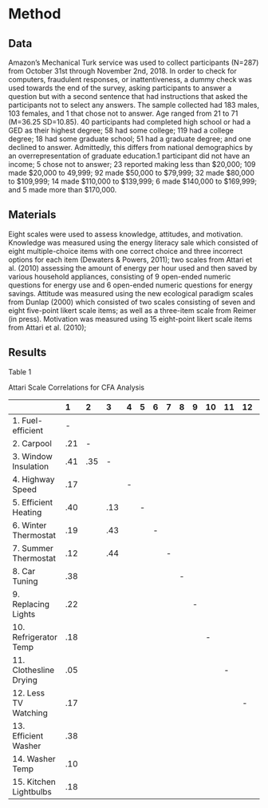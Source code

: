 
# Method

## Data

Amazon’s Mechanical Turk service was used to collect participants (N=287) from October 31st through November 2nd, 2018. In order to check for computers, fraudulent responses, or inattentiveness, a dummy check was used towards the end of the survey, asking participants to answer a question but with a second sentence that had instructions that asked the participants not to select any answers. The sample collected had 183 males, 103 females, and 1 that chose not to answer. Age ranged from 21 to 71 (M=36.25 SD=10.85). 40 participants had completed high school or had a GED as their highest degree; 58 had some college; 119 had a college degree; 18 had some graduate school; 51 had a graduate degree; and one declined to answer. Admittedly, this differs from national demographics by an overrepresentation of graduate education.1 participant did not have an income; 5 chose not to answer; 23 reported making less than $20,000; 109 made $20,000 to 49,999; 92 made $50,000 to $79,999; 32 made $80,000 to $109,999; 14 made $110,000 to $139,999; 6 made $140,000 to $169,999; and 5 made more than $170,000.

## Materials

Eight scales were used to assess knowledge, attitudes, and motivation. Knowledge was measured using the energy literacy sale which consisted of eight multiple-choice items with one correct choice and three incorrect options for each item (Dewaters & Powers, 2011); two scales from Attari et al. (2010) assessing the amount of energy per hour used and then saved by various household appliances, consisting of 9 open-ended numeric questions for energy use and 6 open-ended numeric questions for energy savings. Attitude was measured using the new ecological paradigm scales from Dunlap (2000) which consisted of two scales consisting of seven and eight five-point likert scale items; as well as a three-item scale from Reimer (in press). Motivation was measured using 15 eight-point likert scale items from Attari et al. (2010); 

## Results

Table 1

Attari Scale Correlations for CFA Analysis

|                                   | 1    | 2    | 3    | 4    | 5    | 6    | 7    | 8    | 9    | 10   | 11   | 12   | 13   | 14   | 15   |
| :-------------------------------- | :--- | :--- | :--- | :--- | :--- | :--- | :--- | :--- | :--- | :--- | :--- | :--- | :--- | :--- | :--- |
| 1. Fuel-efficient                  | -    |      |      |      |      |      |      |      |      |      |      |      |      |      |      |
| 2. Carpool                        | .21  | -    |      |      |      |      |      |      |      |      |      |      |      |      |      |
| 3. Window Insulation                | .41  | .35  | -    |      |      |      |      |      |      |      |      |      |      |      |      |
| 4. Highway Speed                  | .17  |      |      | -    |      |      |      |      |      |      |      |      |      |      |      |
| 5. Efficient Heating                | .40  |      | .13  |      | -    |      |      |      |      |      |      |      |      |      |      |
| 6. Winter Thermostat               | .19  |      | .43  |      |      | -    |      |      |      |      |      |      |      |      |      |
| 7. Summer Thermostat               | .12  |      | .44  |      |      |      | -    |      |      |      |      |      |      |      |      |
| 8. Car Tuning                      | .38  |      |      |      |      |      |      | -    |      |      |      |      |      |      |      |
| 9. Replacing Lights                 | .22  |      |      |      |      |      |      |      | -    |      |      |      |      |      |      |
| 10. Refrigerator Temp              | .18  |      |      |      |      |      |      |      |      | -    |      |      |      |      |      |
| 11. Clothesline Drying              | .05  |      |      |      |      |      |      |      |      |      | -    |      |      |      |      |
| 12. Less TV Watching                | .17  |      |      |      |      |      |      |      |      |      |      | -    |      |      |      |
| 13. Efficient Washer               | .38  |      |      |      |      |      |      |      |      |      |      |      | -    |      |      |
| 14. Washer Temp                     | .10  |      |      |      |      |      |      |      |      |      |      |      |      | -    |      |
| 15. Kitchen Lightbulbs              | .18  |      |      |      |      |      |      |      |      |      |      |      |      |      | -    |